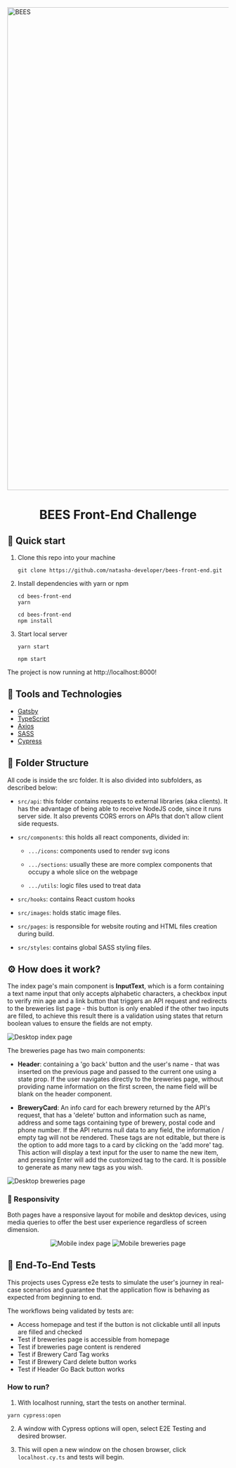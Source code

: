 <a href="https://github.com/natasha-developer/bees-front-end">
  <img alt="BEES" src="https://i.ibb.co/s5VK62v/1610048597408.jpg" width="1100" />
</a>
<h1 align="center">
  BEES Front-End Challenge
</h1>

## 🐝 Quick start

1. Clone this repo into your machine

   ```shell
   git clone https://github.com/natasha-developer/bees-front-end.git
   ```

2. Install dependencies with yarn or npm

   ```shell
   cd bees-front-end
   yarn
   ```

   ```shell
   cd bees-front-end
   npm install
   ```

3. Start local server

   ```shell
   yarn start
   ```

   ```shell
   npm start
   ```

The project is now running at http://localhost:8000!

## 🔧 Tools and Technologies

- [Gatsby](https://www.gatsbyjs.com/)
- [TypeScript](https://www.typescriptlang.org/)
- [Axios](https://axios-http.com/ptbr/docs/intro)
- [SASS](https://sass-lang.com/)
- [Cypress](https://www.cypress.io/)

## 📁 Folder Structure

All code is inside the src folder. It is also divided into subfolders, as described below:

- `src/api`: this folder contains requests to external libraries (aka clients).
  It has the advantage of being able to receive NodeJS code, since it runs server side. It also prevents CORS errors on APIs that don't allow client side requests.

- `src/components`: this holds all react components, divided in:

  - `.../icons`: components used to render svg icons

  - `.../sections`: usually these are more complex components that occupy a whole slice on the webpage

  - `.../utils`: logic files used to treat data

- `src/hooks`: contains React custom hooks

- `src/images`: holds static image files.

- `src/pages`: is responsible for website routing and HTML files creation during build.

- `src/styles`: contains global SASS styling files.

## ⚙ How does it work?

The index page's main component is **InputText**, which is a form containing a text name input that only accepts alphabetic characters, a checkbox input to verify min age and a link button that triggers an API request and redirects to the breweries list page - this button is only enabled if the other two inputs are filled, to achieve this result there is a validation using states that return boolean values to ensure the fields are not empty.

![Desktop index page](https://user-images.githubusercontent.com/69371184/197632368-1643ea98-720c-45a2-9a5e-32690e0fe526.png)

The breweries page has two main components:

- **Header**: containing a 'go back' button and the user's name - that was inserted on the previous page and passed to the current one using a state prop.
  If the user navigates directly to the breweries page, without providing name information on the first screen, the name field will be blank on the header component.

- **BreweryCard**: An info card for each brewery returned by the API's request, that has a 'delete' button and information such as name, address and some tags containing type of brewery, postal code and phone number. If the API returns null data to any field, the information / empty tag will not be rendered.
  These tags are not editable, but there is the option to add more tags to a card by clicking on the 'add more' tag. This action will display a text input for the user to name the new item, and pressing Enter will add the customized tag to the card.
  It is possible to generate as many new tags as you wish.

![Desktop breweries page](https://user-images.githubusercontent.com/69371184/197632544-2472ba47-9924-4f7f-8c24-b852f6e19983.png)

### 📱 Responsivity

Both pages have a responsive layout for mobile and desktop devices, using media queries to offer the best user experience regardless of screen dimension.

<div align="center">
  <img alt="Mobile index page" src="https://user-images.githubusercontent.com/69371184/197633916-e87044c2-c98b-4664-b54b-9385f3ea4cba.png" />
  <img alt="Mobile breweries page" src="https://user-images.githubusercontent.com/69371184/197634032-1c345323-6e20-45a7-bdaa-538ce9cf6cb1.png" />
</div>

## 🧩 End-To-End Tests

This projects uses Cypress e2e tests to simulate the user's journey in real-case scenarios and guarantee that the application flow is behaving as expected from beginning to end.

The workflows being validated by tests are:

- Access homepage and test if the button is not clickable until all inputs are filled and checked
- Test if breweries page is accessible from homepage
- Test if breweries page content is rendered
- Test if Brewery Card Tag works
- Test if Brewery Card delete button works
- Test if Header Go Back button works

### How to run?

1. With localhost running, start the tests on another terminal.

```shell
yarn cypress:open
```

2. A window with Cypress options will open, select E2E Testing and desired browser.

3. This will open a new window on the chosen browser, click `localhost.cy.ts` and tests will begin.
